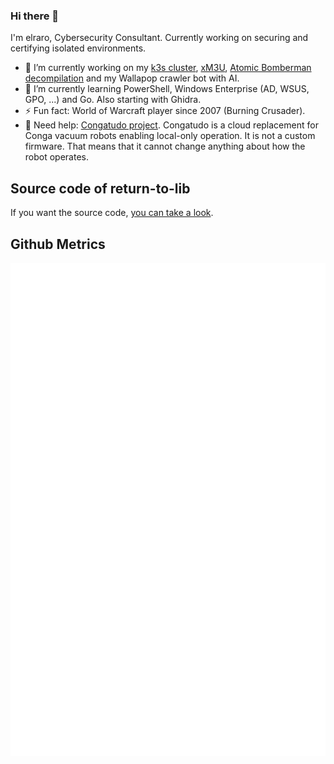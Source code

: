 ### Hi there 👋

I'm elraro, Cybersecurity Consultant. Currently working on securing and certifying isolated environments.

- 🔭 I’m currently working on my [k3s cluster](https://github.com/elraro/home-ops), [xM3U](https://github.com/xM3U/), [Atomic Bomberman decompilation](https://github.com/atomicdecomp) and my Wallapop crawler bot with AI.
- 🌱 I’m currently learning PowerShell, Windows Enterprise (AD, WSUS, GPO, ...) and Go. Also starting with Ghidra.
- ⚡ Fun fact: World of Warcraft player since 2007 (Burning Crusader).
- 🤹 Need help: [Congatudo project](https://github.com/congatudo). Congatudo is a cloud replacement for Conga vacuum robots enabling local-only operation. It is not a custom firmware. That means that it cannot change anything about how the robot operates.

## Source code of return-to-lib

If you want the source code, [you can take a look](https://github.com/return-to-libc/return-to-libc.com).

## Github Metrics
![Metrics](https://raw.githubusercontent.com/elraro/elraro/github-metrics/github-metrics.svg)
